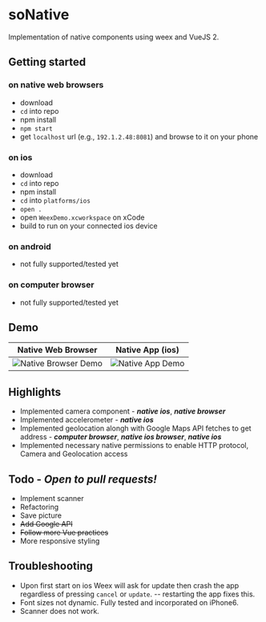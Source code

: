 
# soNative
Implementation of native components using weex and VueJS 2.

## Getting started

### on native web browsers 
- download
- `cd` into repo
- npm install
- `npm start`
- get `localhost` url (e.g., `192.1.2.48:8081`) and browse to it on your phone

### on ios
- download
- `cd` into repo
- npm install
- `cd` into `platforms/ios`
- `open .`
- open `WeexDemo.xcworkspace` on xCode
- build to run on your connected ios device

### on android
- not fully supported/tested yet

### on computer browser
- not fully supported/tested yet

## Demo
Native Web Browser         |    Native App (ios)
:-------------------------:|:-------------------------:
![](https://thumbs.gfycat.com/TimelySphericalAsianwaterbuffalo-size_restricted.gif "Native Browser Demo")   |  ![](https://thumbs.gfycat.com/EnchantingUnfitFritillarybutterfly-size_restricted.gif "Native App Demo")

              

## Highlights
- Implemented camera component - ***native ios***, ***native browser***
- Implemented accelerometer - ***native ios***
- Implemented geolocation alongh with Google Maps API fetches to get address - ***computer browser***, ***native ios browser***, ***native ios***
- Implemented necessary native permissions to enable HTTP protocol, Camera and Geolocation access

## Todo - ***Open to pull requests!***
- Implement scanner
- Refactoring
- Save picture
- ~~Add Google API~~
- ~~Follow more Vue practices~~ 
- More responsive styling

## Troubleshooting
- Upon first start on ios Weex will ask for update then crash the app regardless of pressing `cancel` or `update`.
-- restarting the app fixes this.
- Font sizes not dynamic. Fully tested and incorporated on iPhone6.
- Scanner does not work.
